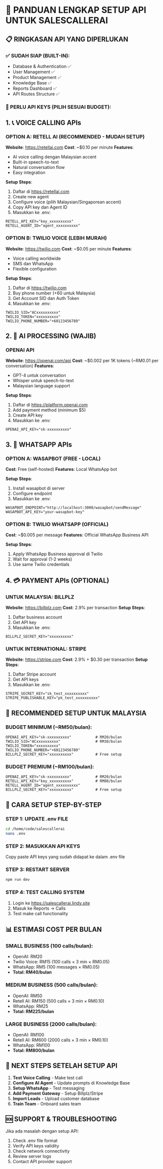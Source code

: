 # 🚀 PANDUAN LENGKAP SETUP API UNTUK SALESCALLERAI

## 📋 RINGKASAN API YANG DIPERLUKAN

### ✅ SUDAH SIAP (BUILT-IN):
- Database & Authentication ✅
- User Management ✅  
- Product Management ✅
- Knowledge Base ✅
- Reports Dashboard ✅
- API Routes Structure ✅

### 🔑 PERLU API KEYS (PILIH SESUAI BUDGET):

## 1. 📞 VOICE CALLING APIs

### OPTION A: RETELL AI (RECOMMENDED - MUDAH SETUP)
**Website**: https://retellai.com
**Cost**: ~$0.10 per minute
**Features**: 
- AI voice calling dengan Malaysian accent
- Built-in speech-to-text
- Natural conversation flow
- Easy integration

**Setup Steps**:
1. Daftar di https://retellai.com
2. Create new agent
3. Configure voice (pilih Malaysian/Singaporean accent)
4. Copy API key dan Agent ID
5. Masukkan ke .env:
```
RETELL_API_KEY="key_xxxxxxxxxx"
RETELL_AGENT_ID="agent_xxxxxxxxxx"
```

### OPTION B: TWILIO VOICE (LEBIH MURAH)
**Website**: https://twilio.com
**Cost**: ~$0.05 per minute
**Features**:
- Voice calling worldwide
- SMS dan WhatsApp
- Flexible configuration

**Setup Steps**:
1. Daftar di https://twilio.com
2. Buy phone number (+60 untuk Malaysia)
3. Get Account SID dan Auth Token
4. Masukkan ke .env:
```
TWILIO_SID="ACxxxxxxxxxx"
TWILIO_TOKEN="xxxxxxxxxx"
TWILIO_PHONE_NUMBER="+60123456789"
```

## 2. 🤖 AI PROCESSING (WAJIB)

### OPENAI API
**Website**: https://openai.com/api
**Cost**: ~$0.002 per 1K tokens (~RM0.01 per conversation)
**Features**:
- GPT-4 untuk conversation
- Whisper untuk speech-to-text
- Malaysian language support

**Setup Steps**:
1. Daftar di https://platform.openai.com
2. Add payment method (minimum $5)
3. Create API key
4. Masukkan ke .env:
```
OPENAI_API_KEY="sk-xxxxxxxxxx"
```

## 3. 📱 WHATSAPP APIs

### OPTION A: WASAPBOT (FREE - LOCAL)
**Cost**: Free (self-hosted)
**Features**: Local WhatsApp bot

**Setup Steps**:
1. Install wasapbot di server
2. Configure endpoint
3. Masukkan ke .env:
```
WASAPBOT_ENDPOINT="http://localhost:3000/wasapbot/sendMessage"
WASAPBOT_API_KEY="your-wasapbot-key"
```

### OPTION B: TWILIO WHATSAPP (OFFICIAL)
**Cost**: ~$0.005 per message
**Features**: Official WhatsApp Business API

**Setup Steps**:
1. Apply WhatsApp Business approval di Twilio
2. Wait for approval (1-2 weeks)
3. Use same Twilio credentials

## 4. 💳 PAYMENT APIs (OPTIONAL)

### UNTUK MALAYSIA: BILLPLZ
**Website**: https://billplz.com
**Cost**: 2.9% per transaction
**Setup Steps**:
1. Daftar business account
2. Get API key
3. Masukkan ke .env:
```
BILLPLZ_SECRET_KEY="xxxxxxxxxx"
```

### UNTUK INTERNATIONAL: STRIPE
**Website**: https://stripe.com
**Cost**: 2.9% + $0.30 per transaction
**Setup Steps**:
1. Daftar Stripe account
2. Get API keys
3. Masukkan ke .env:
```
STRIPE_SECRET_KEY="sk_test_xxxxxxxxxx"
STRIPE_PUBLISHABLE_KEY="pk_test_xxxxxxxxxx"
```

## 🎯 RECOMMENDED SETUP UNTUK MALAYSIA

### BUDGET MINIMUM (~RM50/bulan):
```
OPENAI_API_KEY="sk-xxxxxxxxxx"           # RM20/bulan
TWILIO_SID="ACxxxxxxxxxx"                # RM30/bulan
TWILIO_TOKEN="xxxxxxxxxx"
TWILIO_PHONE_NUMBER="+60123456789"
BILLPLZ_SECRET_KEY="xxxxxxxxxx"          # Free setup
```

### BUDGET PREMIUM (~RM100/bulan):
```
OPENAI_API_KEY="sk-xxxxxxxxxx"           # RM20/bulan
RETELL_API_KEY="key_xxxxxxxxxx"          # RM80/bulan
RETELL_AGENT_ID="agent_xxxxxxxxxx"
BILLPLZ_SECRET_KEY="xxxxxxxxxx"          # Free setup
```

## 🚀 CARA SETUP STEP-BY-STEP

### STEP 1: UPDATE .env FILE
```bash
cd /home/code/salescallerai
nano .env
```

### STEP 2: MASUKKAN API KEYS
Copy paste API keys yang sudah didapat ke dalam .env file

### STEP 3: RESTART SERVER
```bash
npm run dev
```

### STEP 4: TEST CALLING SYSTEM
1. Login ke https://salescallerai.lindy.site
2. Masuk ke Reports → Calls
3. Test make call functionality

## 📊 ESTIMASI COST PER BULAN

### SMALL BUSINESS (100 calls/bulan):
- OpenAI: RM20
- Twilio Voice: RM15 (100 calls × 3 min × RM0.05)
- WhatsApp: RM5 (100 messages × RM0.05)
- **Total: RM40/bulan**

### MEDIUM BUSINESS (500 calls/bulan):
- OpenAI: RM50
- Retell AI: RM150 (500 calls × 3 min × RM0.10)
- WhatsApp: RM25
- **Total: RM225/bulan**

### LARGE BUSINESS (2000 calls/bulan):
- OpenAI: RM100
- Retell AI: RM600 (2000 calls × 3 min × RM0.10)
- WhatsApp: RM100
- **Total: RM800/bulan**

## 🎯 NEXT STEPS SETELAH SETUP API

1. **Test Voice Calling** - Make test call
2. **Configure AI Agent** - Update prompts di Knowledge Base
3. **Setup WhatsApp** - Test messaging
4. **Add Payment Gateway** - Setup Billplz/Stripe
5. **Import Leads** - Upload customer database
6. **Train Team** - Onboard sales team

## 🆘 SUPPORT & TROUBLESHOOTING

Jika ada masalah dengan setup API:
1. Check .env file format
2. Verify API keys validity
3. Check network connectivity
4. Review server logs
5. Contact API provider support

